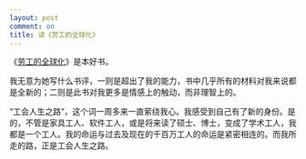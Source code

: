 ```yaml
---
layout: post
comment: on
title: 读《劳工的全球化》
---
```


《[劳工的全球化](https://github.com/cnpolitics/lwodf)》是本好书。

<!--excerpt-->

我无意为她写什么书评，一则是超出了我的能力，书中几乎所有的材料对我来说都是全新的；二则是此书对我更多是情感上的触动，而非理智上的。

“工会人生之路”，这个词一周多来一直萦绕我心。我感受到自己有了新的身份。是的，不管是家具工人、软件工人，或是将来读了硕士、博士，变成了学术工人，我都是一个工人。我的命运与过去及现在的千百万工人的命运是紧密相连的。而我所走的路，正是工会人生之路。
